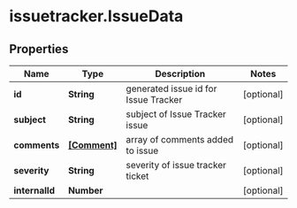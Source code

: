 # issuetracker.IssueData

## Properties

Name | Type | Description | Notes
------------ | ------------- | ------------- | -------------
**id** | **String** | generated issue id for Issue Tracker | [optional] 
**subject** | **String** | subject of Issue Tracker issue | [optional] 
**comments** | [**[Comment]**](Comment.md) | array of comments added to issue | [optional] 
**severity** | **String** | severity of issue tracker ticket | [optional] 
**internalId** | **Number** |  | [optional] 


